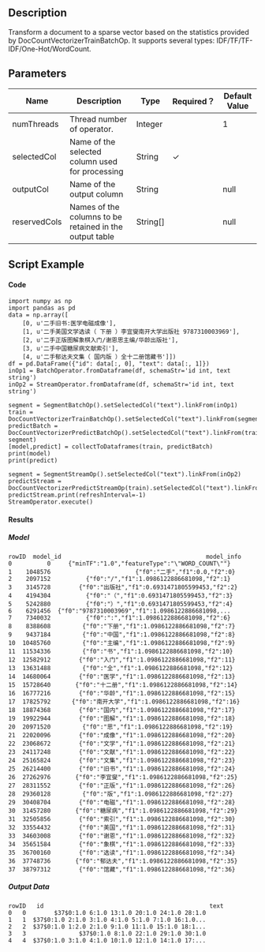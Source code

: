 ## Description
Transform a document to a sparse vector based on the statistics provided by DocCountVectorizerTrainBatchOp.
 It supports several types: IDF/TF/TF-IDF/One-Hot/WordCount.

## Parameters
| Name | Description | Type | Required？ | Default Value |
| --- | --- | --- | --- | --- |
| numThreads | Thread number of operator. | Integer |  | 1 |
| selectedCol | Name of the selected column used for processing | String | ✓ |  |
| outputCol | Name of the output column | String |  | null |
| reservedCols | Names of the columns to be retained in the output table | String[] |  | null |

## Script Example
#### Code
```
import numpy as np
import pandas as pd
data = np.array([
    [0, u'二手旧书:医学电磁成像'],
    [1, u'二手美国文学选读（ 下册 ）李宜燮南开大学出版社 9787310003969'],
    [2, u'二手正版图解象棋入门/谢恩思主编/华龄出版社'],
    [3, u'二手中国糖尿病文献索引'],
    [4, u'二手郁达夫文集（ 国内版 ）全十二册馆藏书']])
df = pd.DataFrame({"id": data[:, 0], "text": data[:, 1]})
inOp1 = BatchOperator.fromDataframe(df, schemaStr='id int, text string')
inOp2 = StreamOperator.fromDataframe(df, schemaStr='id int, text string')

segment = SegmentBatchOp().setSelectedCol("text").linkFrom(inOp1)
train = DocCountVectorizerTrainBatchOp().setSelectedCol("text").linkFrom(segment)
predictBatch = DocCountVectorizerPredictBatchOp().setSelectedCol("text").linkFrom(train, segment)
[model,predict] = collectToDataframes(train, predictBatch)
print(model)
print(predict)

segment = SegmentStreamOp().setSelectedCol("text").linkFrom(inOp2)
predictStream = DocCountVectorizerPredictStreamOp(train).setSelectedCol("text").linkFrom(segment)
predictStream.print(refreshInterval=-1)
StreamOperator.execute()
```

#### Results
##### Model
```
rowID  model_id                                         model_info
0          0     {"minTF":"1.0","featureType":"\"WORD_COUNT\""}
1    1048576                        {"f0":"二手","f1":0.0,"f2":0}
2    2097152          {"f0":"/","f1":1.0986122886681098,"f2":1}
3    3145728        {"f0":"出版社","f1":0.6931471805599453,"f2":2}
4    4194304          {"f0":"（","f1":0.6931471805599453,"f2":3}
5    5242880          {"f0":"）","f1":0.6931471805599453,"f2":4}
6    6291456  {"f0":"9787310003969","f1":1.0986122886681098,...
7    7340032          {"f0":":","f1":1.0986122886681098,"f2":6}
8    8388608         {"f0":"下册","f1":1.0986122886681098,"f2":7}
9    9437184         {"f0":"中国","f1":1.0986122886681098,"f2":8}
10  10485760         {"f0":"主编","f1":1.0986122886681098,"f2":9}
11  11534336         {"f0":"书","f1":1.0986122886681098,"f2":10}
12  12582912        {"f0":"入门","f1":1.0986122886681098,"f2":11}
13  13631488         {"f0":"全","f1":1.0986122886681098,"f2":12}
14  14680064        {"f0":"医学","f1":1.0986122886681098,"f2":13}
15  15728640       {"f0":"十二册","f1":1.0986122886681098,"f2":14}
16  16777216        {"f0":"华龄","f1":1.0986122886681098,"f2":15}
17  17825792      {"f0":"南开大学","f1":1.0986122886681098,"f2":16}
18  18874368        {"f0":"国内","f1":1.0986122886681098,"f2":17}
19  19922944        {"f0":"图解","f1":1.0986122886681098,"f2":18}
20  20971520         {"f0":"思","f1":1.0986122886681098,"f2":19}
21  22020096        {"f0":"成像","f1":1.0986122886681098,"f2":20}
22  23068672        {"f0":"文学","f1":1.0986122886681098,"f2":21}
23  24117248        {"f0":"文献","f1":1.0986122886681098,"f2":22}
24  25165824        {"f0":"文集","f1":1.0986122886681098,"f2":23}
25  26214400        {"f0":"旧书","f1":1.0986122886681098,"f2":24}
26  27262976       {"f0":"李宜燮","f1":1.0986122886681098,"f2":25}
27  28311552        {"f0":"正版","f1":1.0986122886681098,"f2":26}
28  29360128         {"f0":"版","f1":1.0986122886681098,"f2":27}
29  30408704        {"f0":"电磁","f1":1.0986122886681098,"f2":28}
30  31457280       {"f0":"糖尿病","f1":1.0986122886681098,"f2":29}
31  32505856        {"f0":"索引","f1":1.0986122886681098,"f2":30}
32  33554432        {"f0":"美国","f1":1.0986122886681098,"f2":31}
33  34603008        {"f0":"谢恩","f1":1.0986122886681098,"f2":32}
34  35651584        {"f0":"象棋","f1":1.0986122886681098,"f2":33}
35  36700160        {"f0":"选读","f1":1.0986122886681098,"f2":34}
36  37748736       {"f0":"郁达夫","f1":1.0986122886681098,"f2":35}
37  38797312        {"f0":"馆藏","f1":1.0986122886681098,"f2":36}
```


##### Output Data
```
rowID   id                                               text
0   0        $37$0:1.0 6:1.0 13:1.0 20:1.0 24:1.0 28:1.0
1   1  $37$0:1.0 2:1.0 3:1.0 4:1.0 5:1.0 7:1.0 16:1.0...
2   2  $37$0:1.0 1:2.0 2:1.0 9:1.0 11:1.0 15:1.0 18:1...
3   3               $37$0:1.0 8:1.0 22:1.0 29:1.0 30:1.0
4   4  $37$0:1.0 3:1.0 4:1.0 10:1.0 12:1.0 14:1.0 17:...
```

